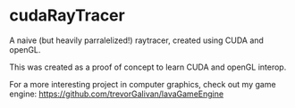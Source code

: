 # cudaRayTracer
A naive (but heavily parralelized!) raytracer, created using CUDA and openGL. 

This was created as a proof of concept to learn CUDA and openGL interop. 

For a more interesting project in computer graphics, check out my game engine: https://github.com/trevorGalivan/lavaGameEngine
